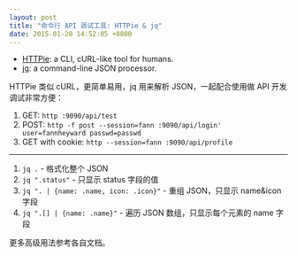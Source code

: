 ```yaml
---
layout: post
title: "命令行 API 调试工具: HTTPie & jq"
date: 2015-01-20 14:52:05 +0800
---
```


* [HTTPie][1]: a CLI, cURL-like tool for humans.
* [jq][2]: a command-line JSON processor.

HTTPie 类似 cURL，更简单易用，jq 用来解析 JSON，一起配合使用做 API 开发调试非常方便：

1. GET: `http :9090/api/test`
1. POST: `http -f post --session=fann :9090/api/login' user=fannheyward passwd=passwd`
1. GET with cookie: `http --session=fann :9090/api/profile`

----

1. `jq .` - 格式化整个 JSON
2. `jq ".status"` - 只显示 status 字段的值
3. `jq ". | {name: .name, icon: .icon}"` - 重组 JSON，只显示 name&icon 字段
4. `jq ".[] | {name: .name}"` - 遍历 JSON 数组，只显示每个元素的 name 字段

更多高级用法参考各自文档。

[1]:https://github.com/jakubroztocil/httpie
[2]:http://stedolan.github.io/jq/